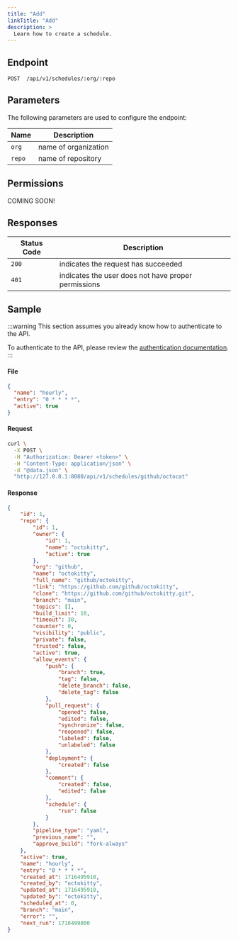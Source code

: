 ```yaml
---
title: "Add"
linkTitle: "Add"
description: >
  Learn how to create a schedule.
---
```


## Endpoint

```
POST  /api/v1/schedules/:org/:repo
```

## Parameters

The following parameters are used to configure the endpoint:

| Name   | Description          |
|--------|----------------------|
| `org`  | name of organization |
| `repo` | name of repository   |

## Permissions

COMING SOON!

## Responses

| Status Code | Description                                         |
|-------------|-----------------------------------------------------|
| `200`       | indicates the request has succeeded                 |
| `401`       | indicates the user does not have proper permissions |

## Sample

:::warning
This section assumes you already know how to authenticate to the API.

To authenticate to the API, please review the [authentication documentation](/docs/reference/api/authentication/).
:::

#### File

```json
{
  "name": "hourly",
  "entry": "0 * * * *",
  "active": true
}
```

#### Request

```sh
curl \
  -X POST \
  -H "Authorization: Bearer <token>" \
  -H "Content-Type: application/json" \
  -d "@data.json" \
  "http://127.0.0.1:8080/api/v1/schedules/github/octocat"
```

#### Response

```json
{
	"id": 1,
	"repo": {
		"id": 1,
		"owner": {
			"id": 1,
			"name": "octokitty",
			"active": true
		},
		"org": "github",
		"name": "octokitty",
		"full_name": "github/octokitty",
		"link": "https://github.com/github/octokitty",
		"clone": "https://github.com/github/octokitty.git",
		"branch": "main",
		"topics": [],
		"build_limit": 10,
		"timeout": 30,
		"counter": 0,
		"visibility": "public",
		"private": false,
		"trusted": false,
		"active": true,
		"allow_events": {
			"push": {
				"branch": true,
				"tag": false,
				"delete_branch": false,
				"delete_tag": false
			},
			"pull_request": {
				"opened": false,
				"edited": false,
				"synchronize": false,
				"reopened": false,
				"labeled": false,
				"unlabeled": false
			},
			"deployment": {
				"created": false
			},
			"comment": {
				"created": false,
				"edited": false
			},
			"schedule": {
				"run": false
			}
		},
		"pipeline_type": "yaml",
		"previous_name": "",
		"approve_build": "fork-always"
	},
	"active": true,
	"name": "hourly",
	"entry": "0 * * * *",
	"created_at": 1716495910,
	"created_by": "octokitty",
	"updated_at": 1716495910,
	"updated_by": "octokitty",
	"scheduled_at": 0,
	"branch": "main",
	"error": "",
	"next_run": 1716499800
}
```